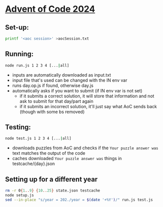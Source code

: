 # [Advent of Code 2024](https://adventofcode.com/2024)

## Set-up:
```sh
printf '<aoc session>' >aocSession.txt
```


## Running:
```sh
node run.js 1 2 3 4 [...|all]
```

- inputs are automatically downloaded as input.txt
- input file that's used can be changed with the IN env var
- runs day.op.js if found, otherwise day.js
- automatically asks if you want to submit (if IN env var is not set)
  - if it submits a correct solution, it will store that information and not ask to submit for that day/part again
  - if it submits an incorrect solution, it'll just say what AoC sends back (though with some bs removed)


## Testing:
```sh
node test.js 1 2 3 4 [...|all]
```

- downloads puzzles from AoC and checks if the `Your puzzle answer was` text matches the output of the code
- caches downloaded `Your puzzle answer was` things in testcache/{day}.json


## Setting up for a different year
```sh
rm -r 0{1..9} {10..25} state.json testcache
node setup.js
sed --in-place "s/year = 202./year = $(date '+%Y')/" run.js test.js
```